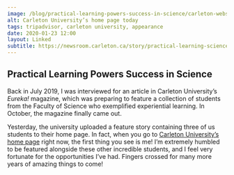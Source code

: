 ```yaml
---
image: /blog/practical-learning-powers-success-in-science/carleton-website.png
alt: Carleton University’s home page today
tags: tripadvisor, carleton university, appearance
date: 2020-01-23 12:00
layout: Linked
subtitle: https://newsroom.carleton.ca/story/practical-learning-science-success/?utm_source=Homepage&utm_medium=Banner
---
```


## Practical Learning Powers Success in Science

Back in July 2019, I was interviewed for an article in Carleton University’s _Eureka!_ magazine, which was preparing to feature a collection of students from the Faculty of Science who exemplified experiential learning. In October, the magazine finally came out.

Yesterday, the university uploaded a feature story containing three of us students to their home page. In fact, when you go to [Carleton University’s home page](https://carleton.ca) right now, the first thing you see is me! I’m extremely humbled to be featured alongside these other incredible students, and I feel very fortunate for the opportunities I’ve had. Fingers crossed for many more years of amazing things to come!
